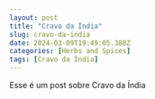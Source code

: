 ```yaml
---
layout: post
title: "Cravo da Índia"
slug: cravo-da-india
date: 2024-03-09T19:49:05.388Z
categories: [Herbs and Spices]
tags: [Cravo da Índia]
---
```

Esse é um post sobre Cravo da Índia
